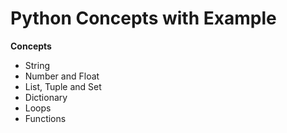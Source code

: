 # Python Concepts with Example  

**Concepts**

- String
- Number and Float
- List, Tuple and Set
- Dictionary
- Loops
- Functions